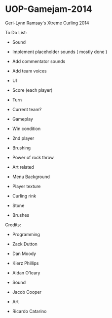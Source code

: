 UOP-Gamejam-2014
================

Geri-Lynn Ramsay's Xtreme Curling 2014

To Do List:

* Sound
 * Implement placeholder sounds ( mostly done )
 * Add commentator sounds
 * Add team voices

* UI
 * Score (each player)
 * Turn
 * Current team?

* Gameplay
 * Win condition
 * 2nd player
 * Brushing
 * Power of rock throw

* Art related
 * Menu Background
 * Player texture
 * Curling rink
 * Stone
 * Brushes

Credits:

* Programming
 * Zack Dutton
 * Dan Moody
 * Kierz Phillips
 * Aidan O'leary

* Sound
 * Jacob Cooper

* Art
 * Ricardo Catarino
